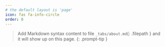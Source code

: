 ```yaml
---
# the default layout is 'page'
icon: fas fa-info-circle
order: 0
---
```


> Add Markdown syntax content to file `_tabs/about.md`{: .filepath } and it will show up on this page.
{: .prompt-tip }
